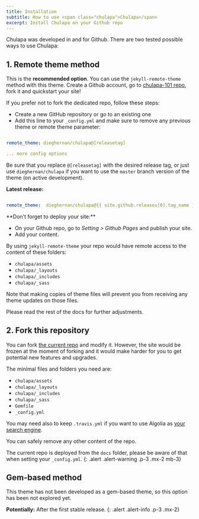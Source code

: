 ```yaml
---
title: Installation
subtitle: How to use <span class="chulapa">Chulapa</span>
excerpt: Install Chulapa on your Github repo
---
```


<span class="chulapa">Chulapa</span> was developed in and for Github. There are two tested possible ways to use <span class="chulapa">Chulapa</span>:



## 1. Remote theme method <i class="fas fa-thumbs-up fa-xs"></i>

This is the **recommended option**. You can use the `jekyll-remote-theme` method with this theme. Create a Github account, go to [chulapa-101 repo](https://github.com/dieghernan/chulapa-101), fork it and quickstart your site!

If you prefer not to fork the dedicated repo, follow these steps:

  - Create a new GitHub repository or go to an existing one
  - Add  this line to your `_config.yml` and make sure to remove any previous theme or remote theme parameter:
  
```yaml

remote_theme: dieghernan/chulapa@[releasetag]

... more config options

```
    
Be sure that you replace `@[releasetag]` with the desired release tag, or just use `dieghernan/chulapa` if you want to use the `master` branch version of the theme (on active development).

**Latest release:**

```yaml

remote_theme:  dieghernan/chulapa@{{ site.github.releases[0].tag_name }}

```


<div markdown="1" class="alert alert-warning p-3 mx-2">
**Don't forget to deploy your site:**

  - On your Github repo, go to *Setting > Github Pages* and publish your site.
  - Add your content.
</div>

By using `jekyll-remote-theme` your repo would have remote access to the content of these folders:

- `chulapa/assets`
- `chulapa/_layouts`
- `chulapa/_includes`
- `chulapa/_sass`

Note that making copies of theme files will prevent you from receiving any theme updates on those files.

Please read the rest of the docs for further adjustments.

## 2. Fork this repository

You can fork [the current repo](https://github.com/dieghernan/chulapa/generate) and modify it. However, the site would be frozen at the moment of forking and it would make harder for you to get potential new features and upgrades.

The minimal files and folders you need are:
 
- `chulapa/assets`
- `chulapa/_layouts`
- `chulapa/_includes`
- `chulapa/_sass`
- `Gemfile`
- `_config.yml`

You may need also to keep `.travis.yml` if you want to use Algolia as [your search engine](https://dieghernan.github.io/chulapa/docs/02-config#search-engines).

You can safely remove any other content of the repo.

<i class="fas fa-exclamation-triangle"></i> The current repo is deployed from the `docs` folder, please be aware of that when setting your `_config.yml`.
{: .alert .alert-warning .p-3 .mx-2 mb-3}


<h2 class="text-muted" id="gem-based">Gem-based method</h2>

This theme has not been developed as a gem-based theme, so this option has been not explored yet.


**Potentially:** After the first stable release.
{: .alert .alert-info .p-3 .mx-2}
